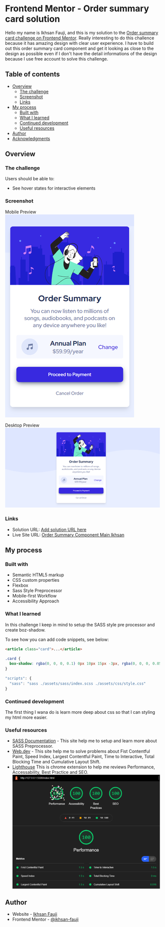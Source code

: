 # Frontend Mentor - Order summary card solution

Hello my name is Ikhsan Fauji, and this is my solution to the [Order summary card challenge on Frontend Mentor](https://www.frontendmentor.io/challenges/order-summary-component-QlPmajDUj). Really interesting to do this challence because it has amazing design with clear user experience. I have to build out this order summary card component and get it looking as close to the design as possible even if I don't have the detail informations of the design because I use free account to solve this challenge.
## Table of contents

- [Overview](#overview)
  - [The challenge](#the-challenge)
  - [Screenshot](#screenshot)
  - [Links](#links)
- [My process](#my-process)
  - [Built with](#built-with)
  - [What I learned](#what-i-learned)
  - [Continued development](#continued-development)
  - [Useful resources](#useful-resources)
- [Author](#author)
- [Acknowledgments](#acknowledgments)

## Overview

### The challenge

Users should be able to:

- See hover states for interactive elements

### Screenshot

Mobile Preview
![](./design/solution-mobile-preview.png)

Desktop Preview
![](./design/solution-desktop-preview.png)

### Links

- Solution URL: [Add solution URL here](https://your-solution-url.com)
- Live Site URL: [Order Summary Component Main Ikhsan](https://order-summary-component-main-ikhsan.netlify.app/)

## My process



### Built with

- Semantic HTML5 markup
- CSS custom properties
- Flexbox
- Sass Style Preprocessor
- Mobile-first Workflow
- Accessibility Approach

### What I learned

In this challenge I keep in mind to setup the SASS style pre processor and create boz-shadow.

To see how you can add code snippets, see below:

```html
<article class="card">...</article>
```
```css
.card {
  box-shadow: rgba(0, 0, 0, 0.1) 0px 10px 15px -3px, rgba(0, 0, 0, 0.05) 0px 4px 6px -2px;
}
```
```js
"scripts": {
  "sass": "sass ./assets/sass/index.scss ./assets/css/style.css"
}
```

### Continued development

The first thing I wana do is learn more deep about css so that I can styling my html more easier.

### Useful resources

- [SASS Documentation](https://sass-lang.com/documentation) - This site help me to setup and learn more about SASS Preprocessor.
- [Web.dev](https://web.dev/) - This site help me to solve problems about Fist Contentful Paint, Speed Index, Largest Contentful Paint, Time to Interactive, Total Blocking Time and Cumulative Layout Shift.
- [Lighthouse](https://chrome.google.com/webstore/detail/lighthouse/blipmdconlkpinefehnmjammfjpmpbjk?hl=id) This is chrome extension to help me reviews Performance, Accessability, Best Practice and SEO.
![](./design/lighthouse.png)

## Author

- Website - [Ikhsan Fauji](https://ikhsanfauji.vercel.app)
- Frontend Mentor - [@ikhsan-fauji](https://www.frontendmentor.io/profile/ikhsan-fauji)
